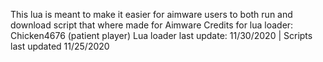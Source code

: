 This lua is meant to make it easier for aimware users to both run and download script that where made for Aimware
Credits for lua loader: Chicken4676 (patient player)
Lua loader last update: 11/30/2020 | Scripts last updated 11/25/2020
